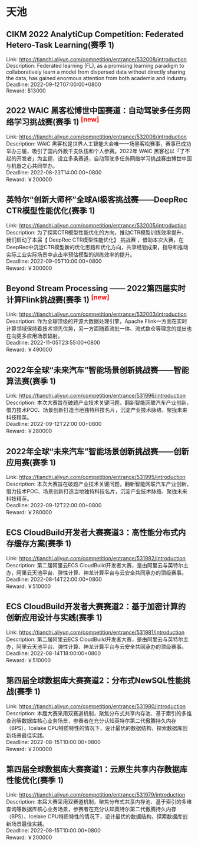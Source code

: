 # 天池



## CIKM 2022 AnalytiCup Competition: Federated Hetero-Task Learning(赛季 1)

Link: https://tianchi.aliyun.com/competition/entrance/532008/introduction  
Description: Federated learning (FL), as a promising learning paradigm to collaboratively learn a model from dispersed data without directly sharing the data, has gained enormous attention from both academia and industry.  
Deadline: 2022-09-12T07:00:00+0800  
Reward: $13000  


## 2022 WAIC 黑客松博世中国赛道：自动驾驶多任务网络学习挑战赛(赛季 1) <sup style="color:red">[new]<sup>  

Link: https://tianchi.aliyun.com/competition/entrance/532006/introduction  
Description: WAIC 黑客松是世界人工智能大会唯一一场黑客松赛事，赛事已成功举办三届，吸引了国内外数千支队伍和个人参赛。2022年 WAIC 黑客松以「了不起的开发者」为主题，设立多条赛道，自动驾驶多任务网络学习挑战赛由博世中国与机器之心共同举办。  
Deadline: 2022-08-23T14:00:00+0800  
Reward: ￥200000  


## 英特尔“创新大师杯”全球AI极客挑战赛——DeepRec CTR模型性能优化(赛季 1)

Link: https://tianchi.aliyun.com/competition/entrance/532005/introduction  
Description: 为了探索CTR模型性能优化的方向，推动CTR模型训练效率提升，我们启动了本届【 DeepRec CTR模型性能优化】 挑战赛 ，借助本次大赛，在DeepRec中沉淀CTR模型新的优化思路和优化方向，共享经验成果，指导和推动实际工业实际场景中点击率预估模型的训练效率的提升。  
Deadline: 2022-09-05T10:00:00+0800  
Reward: ￥300000  


## Beyond Stream Processing —— 2022第四届实时计算Flink挑战赛(赛季 1) <sup style="color:red">[new]<sup>  

Link: https://tianchi.aliyun.com/competition/entrance/532003/introduction  
Description: 作为全球顶级的开源大数据处理引擎，Apache Flink一方面在实时计算领域保持着技术领先优势，另一方面随着流批一体、流式数仓等理念的提出也在向更多应用场景辐射。  
Deadline: 2022-11-05T23:55:00+0800  
Reward: ￥490000  


## 2022年全球“未来汽车”智能场景创新挑战赛——智能算法赛(赛季 1)

Link: https://tianchi.aliyun.com/competition/entrance/531996/introduction  
Description: 本次大赛旨在破题产业技术关键问题，翻新智能网联汽车产业创新，借力技术POC、场景创新打造当地独特科技名片，沉淀产业技术脉络，聚拢未来科技精英。  
Deadline: 2022-09-12T22:00:00+0800  
Reward: ￥280000  


## 2022年全球“未来汽车”智能场景创新挑战赛——创新应用赛(赛季 1)

Link: https://tianchi.aliyun.com/competition/entrance/531995/introduction  
Description: 本次大赛旨在破题产业技术关键问题，翻新智能网联汽车产业创新，借力技术POC、场景创新打造当地独特科技名片，沉淀产业技术脉络，聚拢未来科技精英。  
Deadline: 2022-09-12T22:00:00+0800  
Reward: ￥280000  


## ECS CloudBuild开发者大赛赛道3：高性能分布式内存缓存方案(赛季 1)

Link: https://tianchi.aliyun.com/competition/entrance/531982/introduction  
Description: 第二届阿里云ECS CloudBuild开发者大赛，是由阿里云与英特尔主办，阿里云天池平台、弹性计算、神龙计算平台与云安全共同承办的顶级赛事。  
Deadline: 2022-08-14T22:00:00+0800  
Reward: ￥510000  


## ECS CloudBuild开发者大赛赛道2：基于加密计算的创新应用设计与实践(赛季 1)

Link: https://tianchi.aliyun.com/competition/entrance/531981/introduction  
Description: 第二届阿里云ECS CloudBuild开发者大赛，是由阿里云与英特尔主办，阿里云天池平台、弹性计算、神龙计算平台与云安全共同承办的顶级赛事。  
Deadline: 2022-08-14T18:00:00+0800  
Reward: ￥510000  


## 第四届全球数据库大赛赛道2：分布式NewSQL性能挑战(赛季 1)

Link: https://tianchi.aliyun.com/competition/entrance/531980/introduction  
Description: 本届大赛采用双赛道机制，聚焦分布式共享内存池、基于索引的多维查询等数据库核心业务场景，参赛者在充分认知英特尔第二代傲腾持久内存（BPS）、Icelake CPU特质特性的情况下，设计最优的数据结构，探索数据库创新场景最佳实践。  
Deadline: 2022-08-15T10:00:00+0800  
Reward: ￥200000  


## 第四届全球数据库大赛赛道1：云原生共享内存数据库性能优化(赛季 1)

Link: https://tianchi.aliyun.com/competition/entrance/531979/introduction  
Description: 本届大赛采用双赛道机制，聚焦分布式共享内存池、基于索引的多维查询等数据库核心业务场景，参赛者在充分认知英特尔第二代傲腾持久内存（BPS）、Icelake CPU特质特性的情况下，设计最优的数据结构，探索数据库创新场景最佳实践。  
Deadline: 2022-08-15T10:00:00+0800  
Reward: ￥200000  

